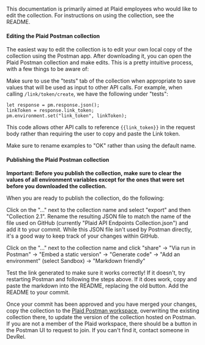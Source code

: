 This documentation is primarily aimed at Plaid employees who would like to edit the collection. For instructions on using the collection, see the README.

#### Editing the Plaid Postman collection
The easiest way to edit the collection is to edit your own local copy of the collection using the Postman app. After downloading it, you can open the Plaid Postman collection and make edits. This is a pretty intuitive process, with a few things to be aware of:

Make sure to use the "tests" tab of the collection when appropriate to save values that will be used as input to other API calls. For example, when calling `/link/token/create`, we have the following under "tests":

```
let response = pm.response.json();
linkToken = response.link_token;
pm.environment.set("link_token", linkToken);
```

This code allows other API calls to reference ``{{link_token}}`` in the request body rather than requiring the user to copy and paste the Link token.

Make sure to rename examples to "OK" rather than using the default name.

#### Publishing the Plaid Postman collection

**Important: Before you publish the collection, make sure to clear the values of all environment variables except for the ones that were set before you downloaded the collection.**

When you are ready to publish the collection, do the following:

Click on the "..." next to the collection name and select "export" and then "Collection 2.1". Rename the resulting JSON file to match the name of the file used on GitHub (currently "Plaid API Endpoints Collection.json") and add it to your commit. While this JSON file isn't used by Postman directly, it's a good way to keep track of your changes within GitHub.

Click on the "..." next to the collection name and click "share" -> "Via run in Postman" -> "Embed a static version" -> "Generate code" -> "Add an environment" (select Sandbox) -> "Markdown friendly" 

Test the link generated to make sure it works correctly! If it doesn't, try restarting Postman and following the steps above. If it does work, copy and paste the markdown into the README, replacing the old button. Add the README to your commit.

Once your commit has been approved and you have merged your changes, copy the collection to the [Plaid Postman workspace](https://www.postman.com/plaid-api/workspace/plaid/collection/12160321-029fcda5-4c0c-478f-8fe4-0431f99e213e), overwriting the existing collection there, to update the version of the collection hosted on Postman. If you are not a member of the Plaid workspace, there should be a button in the Postman UI to request to join. If you can't find it, contact someone in DevRel.
